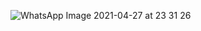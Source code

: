 
![WhatsApp Image 2021-04-27 at 23 31 26](https://user-images.githubusercontent.com/61041484/116279010-3d094600-a7b1-11eb-8995-13cc025bfdf2.jpeg)
